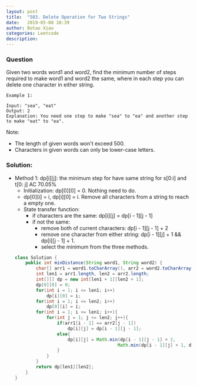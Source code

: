 ```yaml
---
layout: post
title:  "583. Delete Operation for Two Strings"
date:   2019-05-08 10:39
author: Botao Xiao
categories: Leetcode
description:
---
```

### Question
Given two words word1 and word2, find the minimum number of steps required to make word1 and word2 the same, where in each step you can delete one character in either string.

```
Example 1:

Input: "sea", "eat"
Output: 2
Explanation: You need one step to make "sea" to "ea" and another step to make "eat" to "ea".
```

Note:
* The length of given words won't exceed 500.
* Characters in given words can only be lower-case letters.


### Solution:
* Method 1: dp[i][j]: the minimum step for have same string for s[0:i] and t[0: j] AC 70.05%
    * Initialization: dp[0][0] = 0. Nothing need to do.
    * dp[0][i] = i, dp[i][0] = i. Remove all characters from a string to reach a empty one.
    * State transfer function:
        * if characters are the same: dp[i][j] = dp[i - 1][j - 1]
        * if not the same:
            * remove both of current characters: dp[i - 1][j - 1] + 2
            * remove one character from either string: dp[i - 1][j] + 1 && dp[i][j - 1] + 1.
            * select the minimum from the three methods.
    ```Java
    class Solution {
        public int minDistance(String word1, String word2) {
            char[] arr1 = word1.toCharArray(), arr2 = word2.toCharArray();
            int len1 = arr1.length, len2 = arr2.length;
            int[][] dp = new int[len1 + 1][len2 + 1];
            dp[0][0] = 0;
            for(int i = 1; i <= len1; i++)
                dp[i][0] = i;
            for(int i = 1; i <= len2; i++)
                dp[0][i] = i;
            for(int i = 1; i <= len1; i++){
                for(int j = 1; j <= len2; j++){
                    if(arr1[i - 1] == arr2[j - 1])
                        dp[i][j] = dp[i - 1][j - 1];
                    else{
                        dp[i][j] = Math.min(dp[i - 1][j - 1] + 2, 
                                           Math.min(dp[i - 1][j] + 1, dp[i][j - 1] + 1));
                    }
                }
            }
            return dp[len1][len2];
        }
    }
    ```

	

